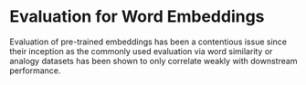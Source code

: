 # Evaluation for Word Embeddings

Evaluation of pre-trained embeddings has been a contentious issue since their inception as the commonly used evaluation via word similarity or analogy datasets has been shown to only correlate weakly with downstream performance.
